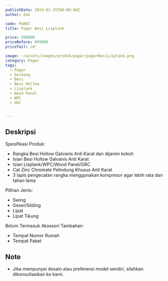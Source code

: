 ```yaml
---
publishDate: 2024-01-25T00:00:00Z
author: Zan

code: PG007
title: Pagar Besi Lisplank

price: 850000
priceBefore: 895000
priceTail: /m²

image: ~/assets/images/produk/pagar/pagarBesiLisplank.png
category: Pagar
tags:
  - Pagar
  - Gerbang
  - Besi
  - Besi Hollow
  - Lisplank
  - Wood Panel
  - WPC
  - GRC


---
```


## Deskripsi

Spesifikasi Produk:
- Rangka Besi Hollow Galvanis Anti Karat dan dijamin kokoh
- Isian Besi Hollow Galvanis Anti Karat
- Isian Lisplank/WPC/Wood Panel/GRC
- Cat Zinc Chromate Pelindung Khusus Anti Karat
- 3 lapis pengecatan rangka menggunakan kompresor agar lebih rata dan tahan lama

Pilihan Jenis:
- Swing
- Geser/Sliding
- Lipat
- Lipat Tikung

Belum Termasuk Aksesori Tambahan:
- Tempat Nomor Rumah
- Tempat Paket

## Note
- Jika mempunyai desain atau preferensi model sendiri, silahkan dikonsultasikan ke kami.